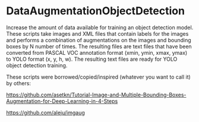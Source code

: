 # DataAugmentationObjectDetection
Increase the amount of data available for training an object detection model. These scripts take images and XML files that contain labels for the images and performs a combination of augmentations on the images and bounding boxes by N number of times. The resulting files are text files that have been converted from PASCAL VOC annotation format (xmin, ymin, xmax, ymax) to YOLO format (x, y, h, w). The resulting text files are ready for YOLO object detection training.

These scripts were borrowed/copied/inspired (whatever you want to call it) by others:

https://github.com/asetkn/Tutorial-Image-and-Multiple-Bounding-Boxes-Augmentation-for-Deep-Learning-in-4-Steps

https://github.com/aleju/imgaug
